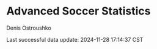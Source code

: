 # Advanced Soccer Statistics
Denis Ostroushko

<!-- gfm -->

Last successful data update: 2024-11-28 17:14:37 CST
